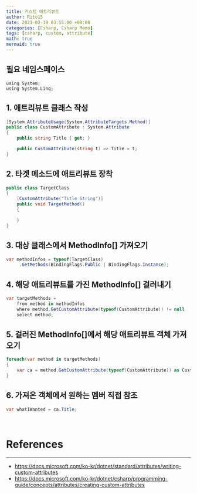 ```yaml
---
title: 커스텀 애트리뷰트
author: Rito15
date: 2021-02-19 03:55:00 +09:00
categories: [Csharp, Csharp Memo]
tags: [csharp, custom, attribute]
math: true
mermaid: true
---
```


## 필요 네임스페이스

```
using System;
using System.Linq;
```

## 1. 애트리뷰트 클래스 작성

```cs
[System.AttributeUsage(System.AttributeTargets.Method)]
public class CustomAttribute : System.Attribute
{
    public string Title { get; }

    public CustomAttribute(string t) => Title = t;
}
```

## 2. 타겟 메소드에 애트리뷰트 장착

```cs
public class TargetClass
{
    [CustomAttribute("Title String")]
    public void TargetMethod()
    {

    }
}
```

## 3. 대상 클래스에서 MethodInfo[] 가져오기

```cs
var methodInfos = typeof(TargetClass)
     .GetMethods(BindingFlags.Public | BindingFlags.Instance);
```
 
## 4. 해당 애트리뷰트를 가진 MethodInfo[] 걸러내기

```cs
var targetMethods = 
    from method in methodInfos
    where method.GetCustomAttribute(typeof(CustomAttribute)) != null
    select method;
```

## 5. 걸러진 MethodInfo[]에서 해당 애트리뷰트 객체 가져오기

```cs
foreach(var method in targetMethods)
{
    var ca = method.GetCustomAttribute(typeof(CustomAttribute)) as CustomAttribute;
}
```

## 6. 가져온 객체에서 원하는 멤버 직접 참조

```cs
var whatIWanted = ca.Title;
```

<br>

# References
---
- <https://docs.microsoft.com/ko-kr/dotnet/standard/attributes/writing-custom-attributes>
- <https://docs.microsoft.com/ko-kr/dotnet/csharp/programming-guide/concepts/attributes/creating-custom-attributes>